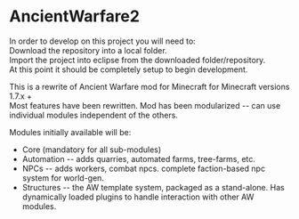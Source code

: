 AncientWarfare2
===============
In order to develop on this project you will need to:  
Download the repository into a local folder.  
Import the project into eclipse from the downloaded folder/repository.  
At this point it should be completely setup to begin development.  
  
This is a rewrite of Ancient Warfare mod for Minecraft for Minecraft versions 1.7.x +  
Most features have been rewritten. Mod has been modularized -- can use individual modules independent of the others.  
  
Modules initially available will be:
* Core (mandatory for all sub-modules)  
* Automation -- adds quarries, automated farms, tree-farms, etc.  
* NPCs -- adds workers, combat npcs.  complete faction-based npc system for
 world-gen.  
* Structures -- the AW template system, packaged as a stand-alone. 
Has dynamically loaded plugins to handle interaction with other AW modules.  
